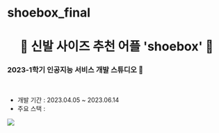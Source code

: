 # shoebox_final

<h1 align="center">👟 신발 사이즈 추천 어플 'shoebox' 🥾  </h1>
<h3> 2023-1학기 인공지능 서비스 개발 스튜디오 🏫 </h3>
<br />

- 개발 기간 : 2023.04.05 ~ 2023.06.14
- 주요 스택 :
<img src="https://img.shields.io/badge/Python-3776AB?style=for-the-badge&logo=appveyor&logo=Python&logoColor=white" />

